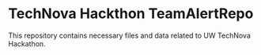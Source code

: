 # TechNova Hackthon TeamAlertRepo
 This repository contains necessary files and data related to UW TechNova Hackathon.
